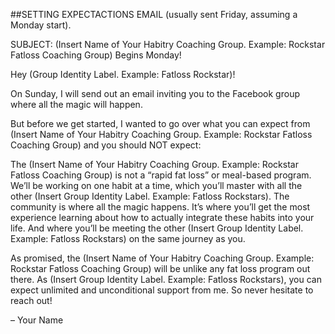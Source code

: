 ##SETTING EXPECTACTIONS EMAIL (usually sent Friday, assuming a Monday start).

SUBJECT: (Insert Name of Your Habitry Coaching Group. Example: Rockstar Fatloss Coaching Group) Begins Monday!

Hey (Group Identity Label. Example: Fatloss Rockstar)!

On Sunday, I will send out an email inviting you to the Facebook group where all the magic will happen. 

But before we get started, I wanted to go over what you can expect from (Insert Name of Your Habitry Coaching Group. Example: Rockstar Fatloss Coaching Group) and you should NOT expect:

The (Insert Name of Your Habitry Coaching Group. Example: Rockstar Fatloss Coaching Group) is not a “rapid fat loss” or meal-based program. We’ll be working on one habit at a time, which you’ll master with all the other (Insert Group Identity Label. Example: Fatloss Rockstars). The community is where all the magic happens. It’s where you’ll get the most experience learning about how to actually integrate these habits into your life. And where you’ll be meeting the other (Insert Group Identity Label. Example: Fatloss Rockstars) on the same journey as you.

As promised, the (Insert Name of Your Habitry Coaching Group. Example: Rockstar Fatloss Coaching Group) will be unlike any fat loss program out there. As (Insert Group Identity Label. Example: Fatloss Rockstars), you can expect unlimited and unconditional support from me. So never hesitate to reach out!

– Your Name
